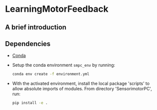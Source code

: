 # LearningMotorFeedback

## A brief introduction

## Dependencies
- [Conda](https://www.anaconda.com/)
- Setup the conda environment `smpc_env` by running:

    ```bash
    conda env create -f environment.yml
    ```

- With the activated environment, install the local package 'scripts' to allow absolute imports of modules. From directory 'SensorimotorPC', run:
    ```bash
    pip install -e .
    ```

